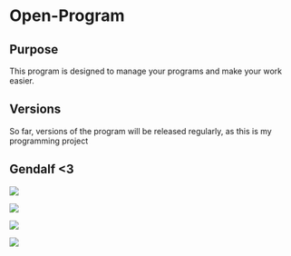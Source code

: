 ﻿<h1>Open-Program</h1>
 
<h2>Purpose</h2>
<p>This program is designed to manage your programs and make your work easier.</p>
<h2>Versions</h2>
<p>
So far, versions of the program will be released regularly, as this is my programming project</p>
<h2>Gendalf <3</h2>
<img src="https://misha133.ru/7Q3S.gif"></img>

<img src="https://misha133.ru/zhmix.gif"> </img>

<img src="https://misha133.ru/amogus.gif"> </img>

<img src="https://misha133.ru/m133.png"> </img>

